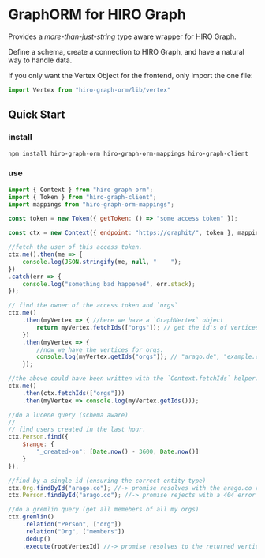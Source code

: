 # GraphORM for HIRO Graph

Provides a *more-than-just-string* type aware wrapper for HIRO Graph.

Define a schema, create a connection to HIRO Graph, and have a natural way to handle data.

If you only want the Vertex Object for the frontend, only import the one file:

```javascript
import Vertex from "hiro-graph-orm/lib/vertex"
```

## Quick Start

### install

`npm install hiro-graph-orm hiro-graph-orm-mappings hiro-graph-client`

### use

```javascript
import { Context } from "hiro-graph-orm";
import { Token } from "hiro-graph-client";
import mappings from "hiro-graph-orm-mappings";

const token = new Token({ getToken: () => "some access token" });

const ctx = new Context({ endpoint: "https://graphit/", token }, mappings);

//fetch the user of this access token.
ctx.me().then(me => {
    console.log(JSON.stringify(me, null, "    ");
})
.catch(err => {
    console.log("something bad happened", err.stack);
});

// find the owner of the access token and `orgs`
ctx.me()
    .then(myVertex => { //here we have a `GraphVertex` object
        return myVertex.fetchIds(["orgs"]); // get the id's of vertices for my "orgs"
    })
    .then(myVertex => {
        //now we have the vertices for orgs.
        console.log(myVertex.getIds("orgs")); // "arago.de", "example.com", ...
    });

//the above could have been written with the `Context.fetchIds` helper.
ctx.me()
    .then(ctx.fetchIds(["orgs"]))
    .then(myVertex => console.log(myVertex.getIds()));

//do a lucene query (schema aware)
//
// find users created in the last hour.
ctx.Person.find({
    $range: {
        "_created-on": [Date.now() - 3600, Date.now()]
    }
});

//find by a single id (ensuring the correct entity type)
ctx.Org.findById("arago.co"); //-> promise resolves with the arago.co vertex
ctx.Person.findById("arago.co"); //-> promise rejects with a 404 error

//do a gremlin query (get all memebers of all my orgs)
ctx.gremlin()
    .relation("Person", ["org"])
    .relation("Org", ["members"])
    .dedup()
    .execute(rootVertexId) //-> promise resolves to the returned vertices.
```
